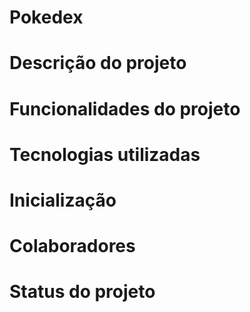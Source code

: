 # Pokedex

# Descrição do projeto

# Funcionalidades do projeto

# Tecnologias utilizadas

# Inicialização

# Colaboradores

# Status do projeto
